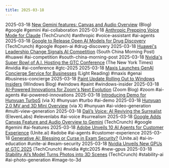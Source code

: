 ```yaml
---
title: 2025-03-18
---
```


2025-03-18 [New Gemini features: Canvas and Audio Overview](https://blog.google/products/gemini/gemini-collaboration-features) (Blog) #google #gemini #ai-collaboration
2025-03-18 [Anthropic Prepping Voice Mode for Claude](https://techcrunch.com/2025/03/18/anthropic-is-reportedly-prepping-a-voice-mode-for-claude/) (TechCrunch) #anthropic #voice-assistant #ai-agents
2025-03-18 [Google to Release Open AI Models for Drug Discovery](https://techcrunch.com/2025/03/18/google-plans-to-release-new-open-ai-models-for-drug-discovery/) (TechCrunch) #google #open-ai #drug-discovery
2025-03-18 [Huawei's Leadership Change Signals AI Competition](https://www.scmp.com/tech/big-tech/article/3302853/huaweis-leadership-shuffle-research-arm-noahs-ark-lab-signals-heated-ai-competition) (South China Morning Post) #huawei #ai-competition #south-china-morning-post
2025-03-18 [Nvidia's Super Bowl of A.I. Hosting the GTC Conference](https://www.nytimes.com/2025/03/18/technology/nvidia-gtc-conference-ai.html) (The New York Times) #nvidia #ai-conference #gtc-2025
2025-03-18 [Maxis Launches GenAI Concierge Service for Businesses](https://www.lightreading.com/ai-machine-learning/maxis-targets-business-customers-with-new-genai-powered-concierge-service) (Light Reading) #maxis #genai #business-concierge
2025-03-18 [Paint Update Rolling Out to Windows Insiders](https://blogs.windows.com/windows-insider/2025/03/17/paint-update-begins-rolling-out-to-windows-insiders-2) (Windows Blog) #windows #paint #windows-insider
2025-03-18 [AI-Powered Innovations for Zoom's Next Evolution](https://www.zoom.com/en/blog/agentic-ai-next-evolution-zoom/) (Zoom Blog) #zoom #ai-agents #ai-powered-innovations
2025-03-18 [Introducing Demo for Hunyuan TurboS](https://x.com/TXhunyuan/status/1901975305126048176) (via X) #hunyuan #turbo #ai-demo
2025-03-18 [Hunyuan 2.0 MV and 3D Mini Overview](https://x.com/TXhunyuan/status/1901831819655606598) (via X) #hunyuan #ai-video-generation #multi-view-generation
2025-03-18 [Dalí’s Voice: AI Reviving the Surrealist](https://elevenlabs.io/blog/dalis-voice-how-ai-is-bringing-the-surrealist-back-to-life) (ElevenLabs) #elevenlabs #ai-voice #surrealism
2025-03-18 [Google Adds Canvas Feature and Audio Overview to Gemini](https://techcrunch.com/2025/03/18/google-brings-a-canvas-feature-to-gemini-plus-audio-overview/) (TechCrunch) #google #gemini #ai-features
2025-03-18 [Adobe Unveils 10 AI Agents for Customer Experience](https://www.unite.ai/adobe-introduces-10-purpose-built-ai-agents-for-customer-experience/) (Unite.ai) #adobe #ai-agents #customer-experience
2025-03-18 [Generative AI: Blessing or Curse in Exam Security?](https://www.unite.ai/is-generative-ai-a-blessing-or-a-curse-tackling-ai-threats-in-exam-security/) (Unite.ai) #ai-in-education #unite-ai #exam-security
2025-03-18 [Nvidia Unveils New GPUs at GTC 2025](https://techcrunch.com/2025/03/18/nvidia-announces-new-gpus-at-gtc-2025-including-rubin/) (TechCrunch) #nvidia #gtc2025 #new-gpus
2025-03-18 [Stability AI’s Model Turns Photos into 3D Scenes](https://techcrunch.com/2025/03/18/stability-ais-new-ai-model-turns-photos-into-3d-scenes/) (TechCrunch) #stability-ai #ai-photo-generation #image-to-3d
